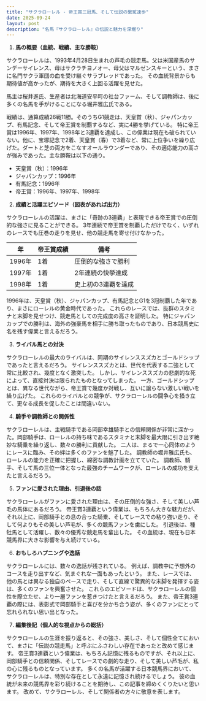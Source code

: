 ```yaml
---
title: "サクラローレル - 帝王賞三冠馬、そして伝説の繋駕速歩"
date: 2025-09-24
layout: post
description: "名馬『サクラローレル』の伝説と魅力を深堀り"
---
```


1. **馬の概要（血統、戦績、主な勝鞍）**

サクラローレルは、1993年4月28日生まれの芦毛の競走馬。父は米国産馬のサンデーサイレンス、母はサクラチヨノオー、母父はマルゼンスキーという、まさに名門サクラ軍団の血を受け継ぐサラブレッドであった。  その血統背景からも期待値が高かったが、期待を大きく上回る活躍を見せた。

馬主は桜井進氏、生産者は北海道安平町の社台ファーム、そして調教師は、後に多くの名馬を手がけることになる堀井雅広氏である。

戦績は、通算成績26戦11勝。そのうちG1競走は、天皇賞（秋）、ジャパンカップ、有馬記念、そして帝王賞を制覇するなど、実に4勝を挙げている。  特に帝王賞は1996年、1997年、1998年と3連覇を達成し、この偉業は現在も破られていない。他に、宝塚記念で2着、天皇賞（春）で3着など、常に上位争いを繰り広げた。ダートと芝の両方をこなすオールラウンダーであり、その適応能力の高さが強みであった。主な勝鞍は以下の通り。

* 天皇賞（秋）：1996年
* ジャパンカップ：1996年
* 有馬記念：1996年
* 帝王賞：1996年、1997年、1998年


2. **成績と活躍エピソード（図表があれば出力）**

サクラローレルの活躍は、まさに「奇跡の3連覇」と表現できる帝王賞での圧倒的な強さに見ることができる。  3年連続で帝王賞を制覇しただけでなく、いずれのレースでも圧巻の走りを見せ、他の競走馬を寄せ付けなかった。

| 年 | 帝王賞成績 | 備考 |
|---|---|---|
| 1996年 | 1着 | 圧倒的な強さで勝利 |
| 1997年 | 1着 | 2年連続の快挙達成 |
| 1998年 | 1着 | 史上初の3連覇を達成 |


1996年は、天皇賞（秋）、ジャパンカップ、有馬記念とG1を3冠制覇した年であり、まさにローレルの黄金時代であった。  これらのレースでは、抜群のスタミナと末脚を見せつけ、競走馬としての完成度の高さを証明した。  特にジャパンカップでの勝利は、海外の強豪馬を相手に勝ち取ったものであり、日本競馬史に名を残す偉業と言えるだろう。


3. **ライバル馬との対決**

サクラローレルの最大のライバルは、同期のサイレンススズカとゴールドシップであったと言えるだろう。  サイレンススズカとは、世代を代表する二強として常に比較され、幾度となく激突した。  しかし、サイレンススズカの悲劇的な死によって、直接対決は限られたものとなってしまった。  一方、ゴールドシップとは、異なる世代ながら、帝王賞で幾度か対戦し、互いに譲らない激しい戦いを繰り広げた。  これらのライバルとの競争が、サクラローレルの闘争心を掻き立て、更なる成長を促したことは間違いない。


4. **騎手や調教師との関係性**

サクラローレルは、主戦騎手である岡部幸雄騎手との信頼関係が非常に深かった。岡部騎手は、ローレルの持ち味であるスタミナと末脚を最大限に引き出す絶妙な騎乗を繰り返し、数々の勝利に貢献した。  二人は、まるで一心同体のようにレースに臨み、その絆は多くのファンを魅了した。  調教師の堀井雅広氏も、ローレルの能力を正確に把握し、綿密な調教計画を立てていた。  調教師、騎手、そして馬の三位一体となった最強のチームワークが、ローレルの成功を支えたと言えるだろう。


5. **ファンに愛された理由、引退後の話**

サクラローレルがファンに愛された理由は、その圧倒的な強さ、そして美しい芦毛の馬体にあるだろう。  帝王賞3連覇という偉業は、もちろん大きな魅力だが、それ以上に、岡部騎手との息の合った騎乗、そしてレースでの粘り強い走り、そして何よりもその美しい芦毛が、多くの競馬ファンを虜にした。  引退後は、種牡馬として活躍し、数々の優秀な競走馬を輩出した。  その血統は、現在も日本競馬界に大きな影響を与え続けている。


6. **おもしろハプニングや逸話**

サクラローレルには、数々の逸話が残されている。  例えば、調教中に予想外のコースを走り出すなど、気まぐれな一面もあったという。  また、レースでは、他の馬とは異なる独自のペースで走り、そして直線で驚異的な末脚を発揮する姿は、多くのファンを興奮させた。  これらのエピソードは、サクラローレルの個性を際立たせ、より一層ファンを惹きつけたと言えるだろう。  また、帝王賞3連覇の際には、表彰式で岡部騎手と喜びを分かち合う姿が、多くのファンにとって忘れられない思い出となった。


7. **編集後記（個人的な視点からの総括）**

サクラローレルの生涯を振り返ると、その強さ、美しさ、そして個性全てにおいて、まさに「伝説の競走馬」と呼ぶにふさわしい存在であったと改めて感じます。  帝王賞3連覇という偉業は、もちろん記憶に残るものですが、それ以上に、岡部騎手との信頼関係、そしてレースでの劇的な走り、そして美しい芦毛が、私の心に残るものとなっています。  多くの名馬が活躍する日本競馬界において、サクラローレルは、特別な存在として永遠に記憶され続けるでしょう。  彼の血統が未来の競馬界を彩り続けることを期待し、この記事を締めくくりたいと思います。  改めて、サクラローレル、そして関係者の方々に敬意を表します。
